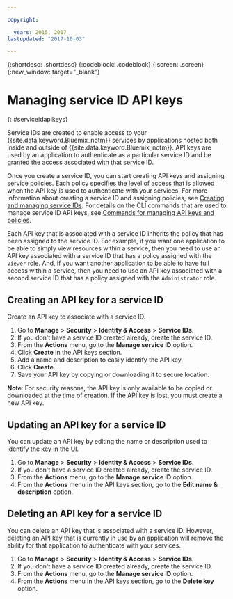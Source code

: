 ```yaml
---

copyright:

  years: 2015, 2017
lastupdated: "2017-10-03"

---
```


{:shortdesc: .shortdesc}
{:codeblock: .codeblock}
{:screen: .screen}
{:new_window: target="_blank"}

# Managing service ID API keys
{: #serviceidapikeys}

Service IDs are created to enable access to your {{site.data.keyword.Bluemix_notm}} services by applications hosted both inside and outside of {{site.data.keyword.Bluemix_notm}}. API keys are used by an application to authenticate as a particular service ID and be granted the access associated with that service ID.

Once you create a service ID, you can start creating API keys and assigning service policies. Each policy specifies the level of access that is allowed when the API key is used to authenticate with your services. For more information about creating a service ID and assigning policies, see [Creating and managing service IDs](serviceids.html). For details on the CLI commands that are used to manage service ID API keys, see [Commands for managing API keys and policies](/docs/cli/reference/bluemix_cli/bx_cli.html#bx_commands_iam).

Each API key that is associated with a service ID inherits the policy that has been assigned to the service ID. For example, if you want one application to be able to simply view resources within a service, then you need to use an API key associated with a service ID that has a policy assigned with the `Viewer` role. And, if you want another application to be able to have full access within a service, then you need to use an API key associated with a second service ID that has a policy assigned with the `Administrator` role.

## Creating an API key for a service ID

Create an API key to associate with a service ID.

1. Go to **Manage** &gt; **Security** &gt; **Identity & Access** &gt; **Service IDs**. 
2. If you don't have a service ID created already, create the service ID.
3. From the **Actions** menu, go to the **Manage service ID** option.
4. Click **Create** in the API keys section.
5. Add a name and description to easily identify the API key.
6. Click **Create**.
7. Save your API key by copying or downloading it to secure location.

**Note**: For security reasons, the API key is only available to be copied or downloaded at the time of creation. If the API key is lost, you must create a new API key.

## Updating an API key for a service ID

You can update an API key by editing the name or description used to identify the key in the UI.

1. Go to **Manage** &gt; **Security** &gt; **Identity & Access** &gt; **Service IDs**. 
2. If you don't have a service ID created already, create the service ID.
3. From the **Actions** menu, go to the **Manage service ID** option.
4. From the **Actions** menu in the API keys section, go to the **Edit name & description** option.


## Deleting an API key for a service ID

You can delete an API key that is associated with a service ID. However, deleting an API key that is currently in use by an application will remove the ability for that application to authenticate with your services.

1. Go to **Manage** &gt; **Security** &gt; **Identity & Access** &gt; **Service IDs**. 
2. If you don't have a service ID created already, create the service ID.
3. From the **Actions** menu, go to the **Manage service ID** option.
4. From the **Actions** menu in the API keys section, go to the **Delete key** option.



